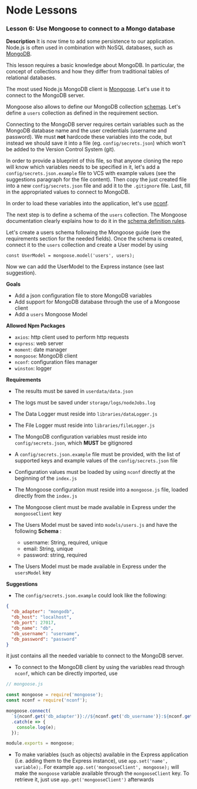 # Node Lessons

### Lesson 6: Use Mongoose to connect to a Mongo database

**Description**
It is now time to add some persistence to our application. Node.js is often used in combination with NoSQL databases, such as [MongoDB](https://www.mongodb.com/).

This lesson requires a basic knowledge about MongoDB.
In particular, the concept of collections and how they differ from traditional tables of relational databases.

The most used Node.js MongoDB client is [Mongoose](https://github.com/Automattic/mongoose).
Let's use it to connect to the MongoDB server.

Mongoose also allows to define our MongoDB collection [schemas](http://mongoosejs.com/docs/guide.html).
Let's define a `users` collection as defined in the requirement section.

Connecting to the MongoDB server requires certain variables such as the MongoDB database name and the user credentials (username and password).
We must **not** hardcode these variables into the code, but instead we should save it into a file (eg. `config/secrets.json`) which won't be added to the Version Control System (git).

In order to provide a blueprint of this file, so that anyone cloning the repo will know which variables needs to be specified in it,
let's add a `config/secrets.json.example` file to VCS with example values (see the suggestions paragraph for the file content).
Then copy the just created file into a new `config/secrets.json` file and add it to the `.gitignore` file. Last, fill in the appropriated values to connect to MongoDB.

In order to load these variables into the application, let's use [nconf](https://github.com/indexzero/nconf).

The next step is to define a schema of the `users` collection. 
The Mongoose documentation clearly explains how to do it in the [schema definition rules](https://mongoosejs.com/docs/guide.html#definition).

Let's create a users schema following the Mongoose guide (see the requirements section for the needed fields).
Once the schema is created, connect it to the `users` collection and create a User model by using

`const UserModel = mongoose.model('users', users);`

Now we can add the UserModel to the Express instance (see last suggestion).

**Goals**
- Add a json configuration file to store MongoDB variables
- Add support for MongoDB database through the use of a Mongoose client
- Add a `users` Mongoose Model

**Allowed Npm Packages**
- `axios`: http client used to perform http requests
- `express`: web server
- `moment`: date manager
- `mongoose`: MongoDB client
- `nconf`: configuration files manager
- `winston`: logger

**Requirements**
- The results must be saved in `userdata/data.json`
- The logs must be saved under `storage/logs/nodeJobs.log`
- The Data Logger must reside into `libraries/dataLogger.js`
- The File Logger must reside into `libraries/fileLogger.js`
- The MongoDB configuration variables must reside into `config/secrets.json`, which **MUST** be gitignored
- A `config/secrets.json.example` file must be provided, with the list of supported keys and example values of the `config/secrets.json` file
- Configuration values must be loaded by using `nconf` directly at the beginning of the `index.js`
- The Mongoose configuration must reside into a `mongoose.js` file, loaded directly from the `index.js`
- The Mongoose client must be made available in Express under the `mongooseClient` key
- The Users Model must be saved into `models/users.js` and have the following __Schema__ :

  - username: String, required, unique
  - email: String, unique
  - password: string, required

- The Users Model must be made available in Express under the `usersModel` key

**Suggestions**
- The `config/secrets.json.example` could look like the following:

```json
{
  "db_adapter": "mongodb",
  "db_host": "localhost",
  "db_port": 27017,
  "db_name": "db",
  "db_username": "username",
  "db_password": "password"
}
```

it just contains all the needed variable to connect to the MongoDB server.

- To connect to the MongoDB client by using the variables read through `nconf`, which can be directly imported, use

```js
// mongoose.js

const mongoose = require('mongoose');
const nconf = require('nconf');

mongoose.connect(
  `${nconf.get('db_adapter')}://${nconf.get('db_username')}:${nconf.get('db_password')}@${nconf.get('db_host')}:${nconf.get('db_port')}/${nconf.get('db_name')}`, {})
  .catch(e => {
    console.log(e);
  });

module.exports = mongoose;
```

- To make variables (such as objects) available in the Express application (i.e. adding them to the Express instance), use `app.set('name', variable);`.
  For example `app.set('mongooseClient', mongoose);` will make the `mongoose` variable available through the `mongooseClient` key. To retrieve it, just use `app.get('mongooseClient')` afterwards
